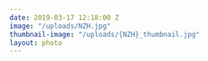 ```yaml
---
date: 2019-03-17 12:18:00 Z
image: "/uploads/NZH.jpg"
thumbnail-image: "/uploads/{NZH}_thumbnail.jpg"
layout: photo
---
```

